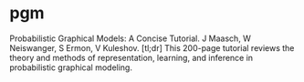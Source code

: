 # pgm
Probabilistic Graphical Models: A Concise Tutorial. J Maasch, W Neiswanger, S Ermon, V Kuleshov.  [tl;dr] This 200-page tutorial reviews the theory and methods of representation, learning, and inference in probabilistic graphical modeling.
